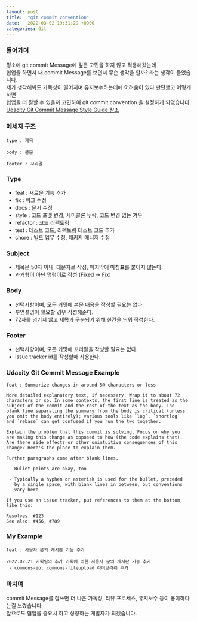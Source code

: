 ```yaml
---
layout: post
title:  "git commit convention"
date:   2022-03-02 19:31:29 +0900
categories: Git
---
```


### 들어가며
평소에 git commit Message에 깊은 고민을 하지 않고 적용해왔는데<br> 
협업을 하면서 내 commit Message를 보면서 무슨 생각을 할까? 라는 생각이 들었습니다.<br>
제가 생각해봐도 가독성이 떨어지며 유지보수하는데에 어려움이 있다 판단했고 어떻게하면<br>
협업을 더 잘할 수 있을까 고민하여 git commit convention 을 설정하게 되었습니다.<br>
[Udacity Git Commit Message Style Guide 참조](https://udacity.github.io/git-styleguide/)

### 메세지 구조

```
type : 제목
 
body : 본문

footer : 꼬리말
```

### Type
- feat : 새로운 기능 추가
- fix : 버그 수정
- docs : 문서 수정
- style : 코드 포맷 변경, 세미콜론 누락, 코드 변경 없는 겨우
- refactor : 코드 리펙토링
- test : 테스트 코드, 리펙토링 테스트 코드 추가
- chore : 빌드 업무 수정, 패키지 매니저 수정

### Subject
- 제목은 50자 이내, 대문자로 작성, 마지막에 마침표를 붙이지 않는다.
- 과거형이 아닌 명령어로 작성 (Fixed -> Fix)

### Body
- 선택사항이며, 모든 커밋에 본문 내용을 작성할 필요는 없다.
- 부연설명이 필요할 경우 작성해준다.
- 72자를 넘기지 않고 제목과 구분되기 위해 한칸을 띄워 작성한다.

### Footer
- 선택사항이며, 모든 커밋에 꼬리말을 작성할 필요는 없다.
- issue tracker id를 작성할때 사용한다.

### Udacity Git Commit Message Example
```
feat : Summarize changes in around 5@ characters or less

More detailed explanatory text, if necessary. Wrap it to about 72
characters or so. In some contexts, the first line is treated as the
subject of the commit and the rest of the text as the body. The
blank line separating the summary from the body is critical (unless
you omit the body entirely); various tools like `log`, `shortlog`
and `rebase` can get confused if you run the two together.

Explain the problem that this commit is solving. Focus on why you
are making this change as opposed to how (the code explains that).
Are there side effects or other unintuitive consequences of this
change? Here's the place to explain them.

Further paragraphs come after blank lines.

 - Bullet points are okay, too

 - Typically a hyphen or asterisk is used for the bullet, preceded
   by a single space, with blank lines in between, but conventions
   vary here

If you use an issue tracker, put references to them at the bottom,
like this:

Resolves: #123
See also: #456, #789
```

### My Example

```
feat : 사용자 문의 게시판 기능 추가

2022.02.21 기획팀의 추가 기획에 의한 사용자 문의 게시판 기능 추가
 - commons-io, commons-fileupload 라이브러리 추가
```

### 마치며
commit Message를 잘쓰면 더 나은 가독성, 리뷰 프로세스, 유지보수 등이 용이하다는걸 느꼈습니다.<br>
앞으로도 협업을 중요시 하고 성장하는 개발자가 되겠습니다.

